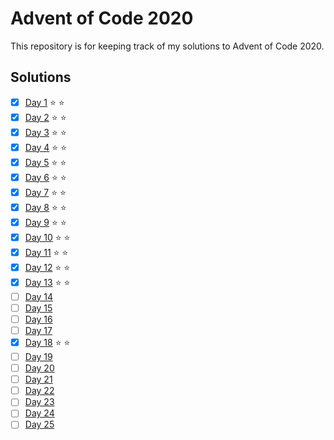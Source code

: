 # Advent of Code 2020
This repository is for keeping track of my solutions to Advent of Code 2020.

## Solutions
 - [x] [Day 1](https://adventofcode.com/2020/day/1) :star: :star:
 - [x] [Day 2](https://adventofcode.com/2020/day/2) :star: :star:
 - [x] [Day 3](https://adventofcode.com/2020/day/3) :star: :star:
 - [x] [Day 4](https://adventofcode.com/2020/day/4) :star: :star: 
 - [x] [Day 5](https://adventofcode.com/2020/day/5) :star: :star:
 - [x] [Day 6](https://adventofcode.com/2020/day/6) :star: :star:
 - [x] [Day 7](https://adventofcode.com/2020/day/7) :star: :star:
 - [x] [Day 8](https://adventofcode.com/2020/day/8) :star: :star:
 - [x] [Day 9](https://adventofcode.com/2020/day/9) :star: :star:
 - [x] [Day 10](https://adventofcode.com/2020/day/10) :star: :star:
 - [x] [Day 11](https://adventofcode.com/2020/day/11) :star: :star:
 - [x] [Day 12](https://adventofcode.com/2020/day/12) :star: :star:
 - [x] [Day 13](https://adventofcode.com/2020/day/13) :star: :star:
 - [ ] [Day 14](https://adventofcode.com/2020/day/14)
 - [ ] [Day 15](https://adventofcode.com/2020/day/15)
 - [ ] [Day 16](https://adventofcode.com/2020/day/16)
 - [ ] [Day 17](https://adventofcode.com/2020/day/17)
 - [x] [Day 18](https://adventofcode.com/2020/day/18) :star: :star:
 - [ ] [Day 19](https://adventofcode.com/2020/day/19)
 - [ ] [Day 20](https://adventofcode.com/2020/day/20)
 - [ ] [Day 21](https://adventofcode.com/2020/day/21)
 - [ ] [Day 22](https://adventofcode.com/2020/day/22)
 - [ ] [Day 23](https://adventofcode.com/2020/day/23)
 - [ ] [Day 24](https://adventofcode.com/2020/day/24)
 - [ ] [Day 25](https://adventofcode.com/2020/day/25)
